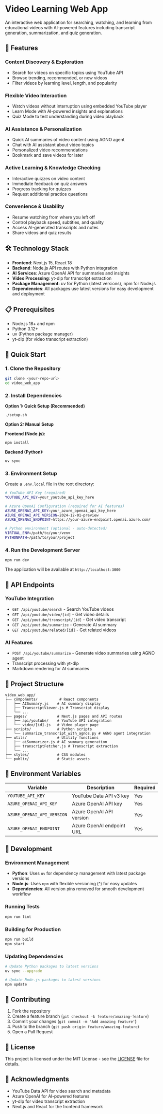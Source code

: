 # Video Learning Web App

An interactive web application for searching, watching, and learning from educational videos with AI-powered features including transcript generation, summarization, and quiz generation.

## 🚀 Features

### Content Discovery & Exploration
- Search for videos on specific topics using YouTube API
- Browse trending, recommended, or new videos
- Filter videos by learning level, length, and popularity

### Flexible Video Interaction
- Watch videos without interruption using embedded YouTube player
- Learn Mode with AI-powered insights and explanations
- Quiz Mode to test understanding during video playback

### AI Assistance & Personalization
- Quick AI summaries of video content using AGNO agent
- Chat with AI assistant about video topics
- Personalized video recommendations
- Bookmark and save videos for later

### Active Learning & Knowledge Checking
- Interactive quizzes on video content
- Immediate feedback on quiz answers
- Progress tracking for quizzes
- Request additional practice questions

### Convenience & Usability
- Resume watching from where you left off
- Control playback speed, subtitles, and quality
- Access AI-generated transcripts and notes
- Share videos and quiz results

## 🛠️ Technology Stack

- **Frontend**: Next.js 15, React 18
- **Backend**: Node.js API routes with Python integration
- **AI Services**: Azure OpenAI API for summaries and insights
- **Video Processing**: yt-dlp for transcript extraction
- **Package Management**: uv for Python (latest versions), npm for Node.js
- **Dependencies**: All packages use latest versions for easy development and deployment

## 📋 Prerequisites

- Node.js 18+ and npm
- Python 3.12+
- uv (Python package manager)
- yt-dlp (for video transcript extraction)

## 🚀 Quick Start

### 1. Clone the Repository
```bash
git clone <your-repo-url>
cd video_web_app
```

### 2. Install Dependencies

**Option 1: Quick Setup (Recommended)**
```bash
./setup.sh
```

**Option 2: Manual Setup**

**Frontend (Node.js):**
```bash
npm install
```

**Backend (Python):**
```bash
uv sync
```

### 3. Environment Setup

Create a `.env.local` file in the root directory:

```bash
# YouTube API Key (required)
YOUTUBE_API_KEY=your_youtube_api_key_here

# Azure OpenAI Configuration (required for AI features)
AZURE_OPENAI_API_KEY=your_azure_openai_api_key_here
AZURE_OPENAI_API_VERSION=2024-12-01-preview
AZURE_OPENAI_ENDPOINT=https://your-azure-endpoint.openai.azure.com/

# Python environment (optional - auto-detected)
VIRTUAL_ENV=/path/to/your/venv
PYTHONPATH=/path/to/your/project
```

### 4. Run the Development Server
```bash
npm run dev
```

The application will be available at `http://localhost:3000`

## 🔧 API Endpoints

### YouTube Integration
- `GET /api/youtube/search` - Search YouTube videos
- `GET /api/youtube/video/[id]` - Get video details
- `GET /api/youtube/transcript/[id]` - Get video transcript
- `GET /api/youtube/summarize` - Generate AI summary
- `GET /api/youtube/related/[id]` - Get related videos

### AI Features
- `POST /api/youtube/summarize` - Generate video summaries using AGNO agent
- Transcript processing with yt-dlp
- Markdown rendering for AI summaries

## 📁 Project Structure

```
video_web_app/
├── components/          # React components
│   ├── AISummary.js    # AI summary display
│   ├── TranscriptViewer.js # Transcript display
│   └── ...
├── pages/              # Next.js pages and API routes
│   ├── api/youtube/    # YouTube API integration
│   └── video/[id].js   # Video player page
├── scripts/            # Python scripts
│   └── summarize_transcript_with_agnos.py # AGNO agent integration
├── utils/              # Utility functions
│   ├── aiSummarizer.js # AI summary generation
│   ├── transcriptFetcher.js # Transcript extraction
│   └── ...
├── styles/             # CSS modules
└── public/             # Static assets
```

## 🔐 Environment Variables

| Variable | Description | Required |
|----------|-------------|----------|
| `YOUTUBE_API_KEY` | YouTube Data API v3 key | Yes |
| `AZURE_OPENAI_API_KEY` | Azure OpenAI API key | Yes |
| `AZURE_OPENAI_API_VERSION` | Azure OpenAI API version | Yes |
| `AZURE_OPENAI_ENDPOINT` | Azure OpenAI endpoint URL | Yes |

## 🧪 Development

### Environment Management
- **Python**: Uses `uv` for dependency management with latest package versions
- **Node.js**: Uses `npm` with flexible versioning (^) for easy updates
- **Dependencies**: All version pins removed for smooth development workflow

### Running Tests
```bash
npm run lint
```

### Building for Production
```bash
npm run build
npm start
```

### Updating Dependencies
```bash
# Update Python packages to latest versions
uv sync --upgrade

# Update Node.js packages to latest versions
npm update
```

## 🤝 Contributing

1. Fork the repository
2. Create a feature branch (`git checkout -b feature/amazing-feature`)
3. Commit your changes (`git commit -m 'Add amazing feature'`)
4. Push to the branch (`git push origin feature/amazing-feature`)
5. Open a Pull Request

## 📝 License

This project is licensed under the MIT License - see the [LICENSE](LICENSE) file for details.

## 🙏 Acknowledgments

- YouTube Data API for video search and metadata
- Azure OpenAI for AI-powered features
- yt-dlp for video transcript extraction
- Next.js and React for the frontend framework